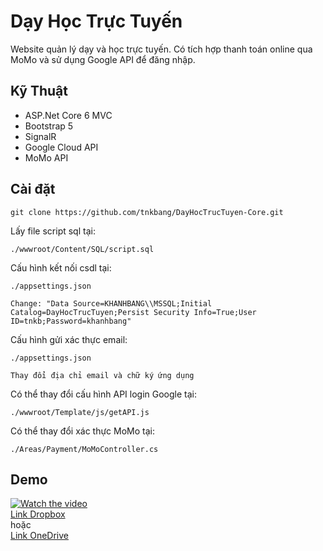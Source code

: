 ﻿# Dạy Học Trực Tuyến

Website quản lý dạy và học trực tuyến. Có tích hợp thanh toán online qua MoMo và sử dụng Google API để đăng nhập.

## Kỹ Thuật

- ASP.Net Core 6 MVC
- Bootstrap 5
- SignalR
- Google Cloud API
- MoMo API

## Cài đặt

```
git clone https://github.com/tnkbang/DayHocTrucTuyen-Core.git
```

Lấy file script sql tại:
```
./wwwroot/Content/SQL/script.sql
```

Cấu hình kết nối csdl tại:
```
./appsettings.json

Change: "Data Source=KHANHBANG\\MSSQL;Initial Catalog=DayHocTrucTuyen;Persist Security Info=True;User ID=tnkb;Password=khanhbang"
```

Cấu hình gửi xác thực email:
```
./appsettings.json

Thay đổi địa chỉ email và chữ ký ứng dụng
```

Có thể thay đổi cấu hình API login Google tại:
```
./wwwroot/Template/js/getAPI.js
```

Có thể thay đổi xác thực MoMo tại:
```
./Areas/Payment/MoMoController.cs
```

## Demo

[![Watch the video](https://seobyweb.com/wp-content/uploads/2017/10/y-nghia-cua-demo.jpg)](https://dl.dropbox.com/s/fg6j010s4f89vhl/demo_dayhoctructuyen.mp4?dl=0)
</br>
[Link Dropbox](https://dl.dropbox.com/s/fg6j010s4f89vhl/demo_dayhoctructuyen.mp4?dl=0)
</br>
hoặc
</br>
[Link OneDrive](https://winofiwin292-my.sharepoint.com/:v:/g/personal/tnkb_winofiwin292_onmicrosoft_com/Eb3HPJaGnbNNqvfOT-K4KVkBMRQQOALSfJpKHOQU35FnOQ?e=urjtJo)
